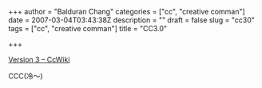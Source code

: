 +++
author = "Balduran Chang"
categories = ["cc", "creative comman"]
date = 2007-03-04T03:43:38Z
description = ""
draft = false
slug = "cc30"
tags = ["cc", "creative comman"]
title = "CC3.0"

+++


[Version 3 – CcWiki](http://wiki.creativecommons.org/Version_3 "Version 3 - CcWiki")

CCC(冷～)

